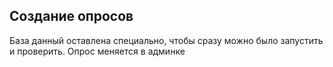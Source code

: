 ## Создание опросов

База данный оставлена специально, чтобы сразу можно было запустить и проверить.
Опрос меняется в админке